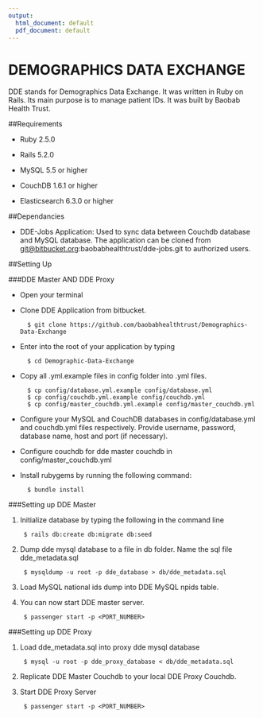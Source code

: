 ```yaml
---
output:
  html_document: default
  pdf_document: default
---
```

# DEMOGRAPHICS DATA EXCHANGE

DDE stands for Demographics Data Exchange. It was written in Ruby on Rails. Its main purpose is to manage patient IDs. 
It was built by Baobab Health Trust. 


##Requirements

* Ruby 2.5.0

* Rails 5.2.0

* MySQL 5.5 or higher

* CouchDB 1.6.1 or higher

* Elasticsearch 6.3.0 or higher

##Dependancies

* DDE-Jobs Application: Used to sync data between Couchdb database and MySQL database.
                        The application can be cloned from git@bitbucket.org:baobabhealthtrust/dde-jobs.git
                        to authorized users.

##Setting Up

###DDE Master AND DDE Proxy

* Open your terminal

* Clone DDE Application from bitbucket.
  ```
    $ git clone https://github.com/baobabhealthtrust/Demographics-Data-Exchange
  ```
  
* Enter into the root of your application by typing 
  ```
    $ cd Demographic-Data-Exchange
  ```
  
* Copy all .yml.example files in config folder into .yml files.
  ```
    $ cp config/database.yml.example config/database.yml
    $ cp config/couchdb.yml.example config/couchdb.yml
    $ cp config/master_couchdb.yml.example config/master_couchdb.yml
  ```
  
* Configure your MySQL and CouchDB databases in config/database.yml and couchdb.yml files respectively.
  Provide username, password, database name, host and port (if necessary).

* Configure couchdb for dde master couchdb in config/master_couchdb.yml

* Install rubygems by running the following command:
  ```
    $ bundle install
  ```

###Setting up DDE Master

1. Initialize database by typing the following in the command line 
   ```
    $ rails db:create db:migrate db:seed
   ```
   
2. Dump dde mysql database to a file in db folder. Name the sql file dde_metadata.sql
   ```
    $ mysqldump -u root -p dde_database > db/dde_metadata.sql
   ```

3. Load MySQL national ids dump into DDE MySQL npids table.

4. You can now start DDE master server.
   ```
    $ passenger start -p <PORT_NUMBER>
   ```

###Setting up DDE Proxy

1. Load dde_metadata.sql into proxy dde mysql database
   ```
    $ mysql -u root -p dde_proxy_database < db/dde_metadata.sql
   ```
   
2. Replicate DDE Master Couchdb to your local DDE Proxy Couchdb.

4. Start DDE Proxy Server
   ```
    $ passenger start -p <PORT_NUMBER>
  ```
  





